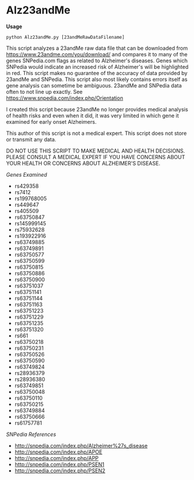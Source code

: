 # Alz23andMe
__Usage__
```
python Alz23andMe.py [23andMeRawDataFilename]
```

This script analyzes a 23andMe raw data file that can be downloaded from https://www.23andme.com/you/download/ and compares it to many of the genes SNPedia.com flags as related to Alzheimer's diseases.  Genes which SNPedia  would indicate an increased risk of Alzheimer's will be highlighted in red. This script makes no guarantee of the accuracy of data provided by 23andMe and SNPedia.  This script also most likely contains errors itself as gene analysis can sometime be ambiguous.  23andMe and SNPedia data often to not line up exactly.  See https://www.snpedia.com/index.php/Orientation

I created this script because 23andMe no longer provides medical analysis of health risks and even when it did, it was very limited in which gene it examined for early onset Alzheimers.

This author of this script is not a medical expert.  This script does not store or transmit any data.

DO NOT USE THIS SCRIPT TO MAKE MEDICAL AND HEALTH DECISIONS.
PLEASE CONSULT A MEDICAL EXPERT IF YOU HAVE CONCERNS ABOUT YOUR HEALTH OR CONCERNS ABOUT ALZHEIMER'S DISEASE.

_Genes Examined_

* rs429358
* rs7412
* rs199768005
* rs449647
* rs405509
* rs63750847
* rs145999145
* rs75932628
* rs193922916
* rs63749885
* rs63749891
* rs63750577
* rs63750599
* rs63750815
* rs63750886
* rs63750900
* rs63751037
* rs63751141
* rs63751144
* rs63751163
* rs63751223
* rs63751229
* rs63751235
* rs63751320
* rs661
* rs63750218
* rs63750231
* rs63750526
* rs63750590
* rs63749824
* rs28936379
* rs28936380
* rs63749851
* rs63750048
* rs63750110
* rs63750215
* rs63749884
* rs63750666
* rs61757781

_SNPedia References_
* http://snpedia.com/index.php/Alzheimer%27s_disease
* http://snpedia.com/index.php/APOE
* http://snpedia.com/index.php/APP
* http://snpedia.com/index.php/PSEN1
* http://snpedia.com/index.php/PSEN2
